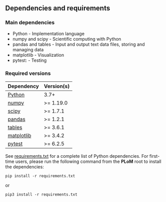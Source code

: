 ## Dependencies and requirements

### Main dependencies
* Python - Implementation language
* numpy and scipy - Scientific computing with Python
* pandas and tables - Input and output text data files, storing and managing data
* matplotlib - Visualization
* pytest: - Testing

### Required versions


  Dependency   |  Version(s)  
---------------|--------------
  [Python](https://www.python.org/downloads/)       |     3.7+
  [numpy](https://numpy.org/install/)        |  >= 1.19.0
  [scipy](https://www.scipy.org/install.html)        |  >= 1.7.1
  [pandas](https://pandas.pydata.org/docs/getting_started/install.html)      |  >= 1.2.1
  [tables](https://www.pytables.org/usersguide/installation.html)       |  >= 3.6.1
  [matplotlib](https://matplotlib.org/stable/users/installing.html)   |  >= 3.4.2
  [pytest](https://docs.pytest.org/en/6.2.x/getting-started.html) |  >= 6.2.5

See [requirements.txt](../requirements.txt) for a complete list of Python dependencies. For first-time users, please run the following command 
from the **PLoM** root to install the dependencies:

```shell
pip install -r requirements.txt
```
or
```shell
pip3 install -r requirements.txt
```
